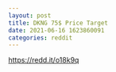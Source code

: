 ```yaml
--- 
layout: post 
title: DKNG 75$ Price Target 
date: 2021-06-16 1623860091 
categories: reddit 
--- 
```

https://redd.it/o18k9q